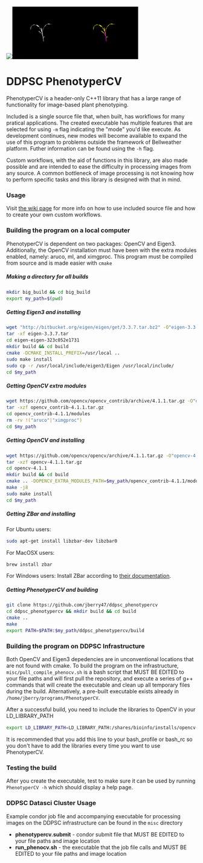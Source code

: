 <img src="www/raw.png" width="33%"></img><img src="www/mask.png" width="33%"></img><img src="www/classified.png" width="33%"></img>

# DDPSC PhenotyperCV
PhenotyperCV is a header-only C++11 library that has a large range of functionality for image-based plant phenotyping. 

Included is a single source file that, when built, has workflows for many pratical applications. The created executable has multiple features that are selected for using `-m` flag indicating the "mode" you'd like execute. As development continues, new modes will become available to expand the use of this program to problems outside the framework of Bellweather platform. Futher information can be found using the `-h` flag. 

Custom workflows, with the aid of functions in this library, are also made possible and are intended to ease the difficulty in processing images from any source. A common bottleneck of image processing is not knowing how to perform specific tasks and this library is designed with that in mind.

### Usage
Visit [the wiki page](https://github.com/jberry47/ddpsc_phenotypercv/wiki) for more info on how to use included source file and how to create your own custom workflows. 

### Building the program on a local computer
PhenotyperCV is dependent on two packages: OpenCV and Eigen3. Additionally, the OpenCV installation must have been with the extra modules enabled, namely: aruco, ml, and ximgproc. This program must be compiled from source and is made easier with `cmake`

##### Making a directory for all builds
```bash
mkdir big_build && cd big_build
export my_path=$(pwd)
```

##### Getting Eigen3 and installing
```bash
wget "http://bitbucket.org/eigen/eigen/get/3.3.7.tar.bz2" -O"eigen-3.3.7.tar"
tar -xf eigen-3.3.7.tar
cd eigen-eigen-323c052e1731
mkdir build && cd build
cmake -DCMAKE_INSTALL_PREFIX=/usr/local ..
sudo make install
sudo cp -r /usr/local/include/eigen3/Eigen /usr/local/include/
cd $my_path
```

##### Getting OpenCV extra modules
```bash
wget https://github.com/opencv/opencv_contrib/archive/4.1.1.tar.gz -O"opencv_contrib-4.1.1.tar.gz"
tar -xzf opencv_contrib-4.1.1.tar.gz
cd opencv_contrib-4.1.1/modules
rm -rv !("aruco"|"ximgproc") 
cd $my_path
```

##### Getting OpenCV and installing
```bash
wget https://github.com/opencv/opencv/archive/4.1.1.tar.gz -O"opencv-4.1.1.tar.gz"
tar -xzf opencv-4.1.1.tar.gz
cd opencv-4.1.1
mkdir build && cd build
cmake .. -DOPENCV_EXTRA_MODULES_PATH=$my_path/opencv_contrib-4.1.1/modules
make -j8
sudo make install
cd $my_path
```
##### Getting ZBar and installing
For Ubuntu users:
```bash
sudo apt-get install libzbar-dev libzbar0
```
For MacOSX users:
```bash
brew install zbar
```
For Windows users:
Install ZBar according to [their documentation](http://zbar.sourceforge.net/download.html). 

##### Getting PhenotyperCV and building
```bash
git clone https://github.com/jberry47/ddpsc_phenotypercv
cd ddpsc_phenotypercv && mkdir build && cd build
cmake ..
make
export PATH=$PATH:$my_path/ddpsc_phenotypercv/build
```

### Building the program on DDPSC Infrastructure
Both OpenCV and Eigen3 depedencies are in unconventional locations that are not found with cmake. To build the program on the infrastructure, `misc/pull_compile_phenocv.sh` is a bash script that MUST BE EDITED to your file paths and will first pull the repository, and execute a series of g++ commands that will create the executable and clean up all temporary files during the build. Alternatively, a pre-built executable exists already in `/home/jberry/programs/PhenotyperCV`.

After a successful build, you need to include the libraries to OpenCV in your LD_LIBRARY_PATH
```bash
export LD_LIBRARY_PATH=LD_LIBRARY_PATH:/shares/bioinfo/installs/opencv-3.3.0/install/lib
```
It is recommended that you add this line to your bash_profile or bash_rc so you don't have to add the libraries every time you want to use PhenotyperCV.

### Testing the build
After you create the executable, test to make sure it can be used by running `PhenotyperCV -h` which should display a help page. 

### DDPSC Datasci Cluster Usage
Example condor job file and accompanying executable for processing images on the DDPSC infrastructure can be found in the `misc` directory
* **phenotypercv.submit** - condor submit file that MUST BE EDITED to your file paths and image location
* **run_phenocv.sh** - the executable that the job file calls and MUST BE EDITED to your file paths and image location

